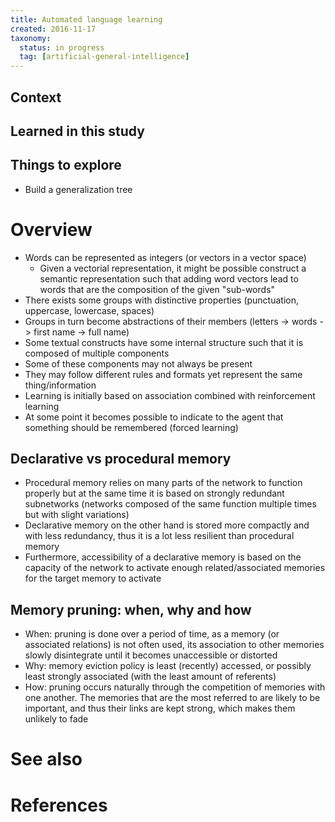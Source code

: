 ```yaml
---
title: Automated language learning
created: 2016-11-17
taxonomy:
  status: in progress
  tag: [artificial-general-intelligence]
---
```


## Context

## Learned in this study

## Things to explore
* Build a generalization tree

# Overview
* Words can be represented as integers (or vectors in a vector space)
	* Given a vectorial representation, it might be possible construct a semantic representation such that adding word vectors lead to words that are the composition of the given "sub-words"
* There exists some groups with distinctive properties (punctuation, uppercase, lowercase, spaces)
* Groups in turn become abstractions of their members (letters -> words -> first name -> full name)
* Some textual constructs have some internal structure such that it is composed of multiple components
* Some of these components may not always be present
* They may follow different rules and formats yet represent the same thing/information
* Learning is initially based on association combined with reinforcement learning
* At some point it becomes possible to indicate to the agent that something should be remembered (forced learning)

## Declarative vs procedural memory
* Procedural memory relies on many parts of the network to function properly but at the same time it is based on strongly redundant subnetworks (networks composed of the same function multiple times but with slight variations)
* Declarative memory on the other hand is stored more compactly and with less redundancy, thus it is a lot less resilient than procedural memory
* Furthermore, accessibility of a declarative memory is based on the capacity of the network to activate enough related/associated memories for the target memory to activate

## Memory pruning: when, why and how
* When: pruning is done over a period of time, as a memory (or associated relations) is not often used, its association to other memories slowly disintegrate until it becomes unaccessible or distorted
* Why: memory eviction policy is least (recently) accessed, or possibly least strongly associated (with the least amount of referents)
* How: pruning occurs naturally through the competition of memories with one another. The memories that are the most referred to are likely to be important, and thus their links are kept strong, which makes them unlikely to fade

# See also

# References
